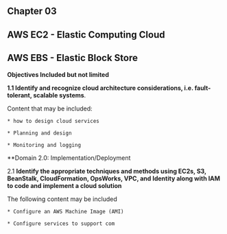## Chapter 03

## AWS EC2 - Elastic Computing Cloud

## AWS EBS - Elastic Block Store

**Objectives Included but not limited**

**1.1 Identify and recognize cloud architecture considerations, i.e. fault-tolerant, scalable systems**.

Content that may be included:

	* how to design cloud services

	* Planning and design

	* Monitoring and logging

**Domain 2.0: Implementation/Deployment

2.1 **Identify the appropriate techniques and methods using EC2s, S3, BeanStalk, CloudFormation, OpsWorks, VPC, and Identity along with IAM to code and implement a cloud solution**

The following content may be included

	* Configure an AWS Machine Image (AMI)

	* Configure services to support com